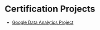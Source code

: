 # Certification Projects

* [Google Data Analytics Project](https://github.com/gpadolina/certifications/tree/main/google_data_analytics_certification_capstone_project)
